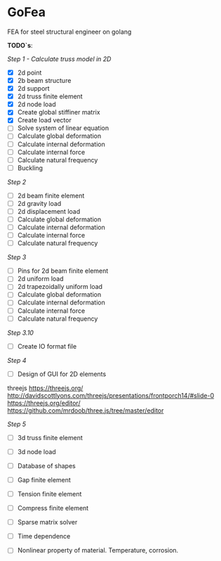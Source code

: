 # GoFea

FEA for steel structural engineer on golang

**TODO`s**:

*Step 1 - Calculate truss model in 2D*

- [X] 2d point
- [X] 2b beam structure
- [X] 2d support
- [X] 2d truss finite element
- [X] 2d node load
- [X] Create global stiffiner matrix
- [X] Create load vector
- [ ] Solve system of linear equation
- [ ] Calculate global deformation
- [ ] Calculate internal deformation
- [ ] Calculate internal force
- [ ] Calculate natural frequency
- [ ] Buckling

*Step 2*

- [ ] 2d beam finite element
- [ ] 2d gravity load
- [ ] 2d displacement load
- [ ] Calculate global deformation
- [ ] Calculate internal deformation
- [ ] Calculate internal force
- [ ] Calculate natural frequency

*Step 3*

- [ ] Pins for 2d beam finite element
- [ ] 2d uniform load
- [ ] 2d trapezoidally uniform load
- [ ] Calculate global deformation
- [ ] Calculate internal deformation
- [ ] Calculate internal force
- [ ] Calculate natural frequency

*Step 3.10*

- [ ] Create IO format file

*Step 4*

- [ ] Design of GUI for 2D elements

threejs
https://threejs.org/
http://davidscottlyons.com/threejs/presentations/frontporch14/#slide-0
https://threejs.org/editor/
https://github.com/mrdoob/three.js/tree/master/editor

*Step 5*

- [ ] 3d truss finite element
- [ ] 3d node load


- [ ] Database of shapes
- [ ] Gap finite element
- [ ] Tension finite element
- [ ] Compress finite element
- [ ] Sparse matrix solver
- [ ] Time dependence
- [ ] Nonlinear property of material. Temperature, corrosion.
